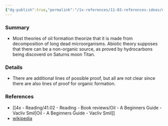 ```yaml
---
{"dg-publish":true,"permalink":"/1x-references/11-03-references-ideas/non-organic-or-abiotic-theory-of-oil-formation/","dgShowBacklinks":false}
---
```



### Summary
- Most theories of oil formation theorize that it is made from decomposition of long dead microorganisms. Abiotic theory supposes that there can be a non-organic source, as proved by hydrocarbons being discoverd on Saturns moon Titan.

### Details
- There are additional lines of possible proof, but all are not clear since there are also lines of proof for organic formation.

### References
- [[4x - Reading/41.02 - Reading - Book reviews/Oil - A Beginners Guide - Vacliv Smil\|Oil - A Beginners Guide - Vacliv Smil]]
- [wikipedia](https://en.wikipedia.org/wiki/Abiogenic_petroleum_origin)
